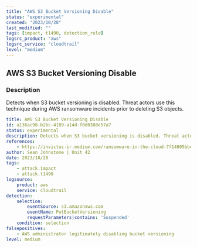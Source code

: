 ```yaml
---
title: "AWS S3 Bucket Versioning Disable"
status: "experimental"
created: "2023/10/28"
last_modified: ""
tags: [impact, t1490, detection_rule]
logsrc_product: "aws"
logsrc_service: "cloudtrail"
level: "medium"
---
```


## AWS S3 Bucket Versioning Disable

### Description

Detects when S3 bucket versioning is disabled. Threat actors use this technique during AWS ransomware incidents prior to deleting S3 objects.

```yml
title: AWS S3 Bucket Versioning Disable
id: a136ac98-b2bc-4189-a14d-f0d0388e57a7
status: experimental
description: Detects when S3 bucket versioning is disabled. Threat actors use this technique during AWS ransomware incidents prior to deleting S3 objects.
references:
    - https://invictus-ir.medium.com/ransomware-in-the-cloud-7f14805bbe82
author: Sean Johnstone | Unit 42
date: 2023/10/28
tags:
    - attack.impact
    - attack.t1490
logsource:
    product: aws
    service: cloudtrail
detection:
    selection:
        eventSource: s3.amazonaws.com
        eventName: PutBucketVersioning
        requestParameters|contains: 'Suspended'
    condition: selection
falsepositives:
    - AWS administrator legitimately disabling bucket versioning
level: medium

```
